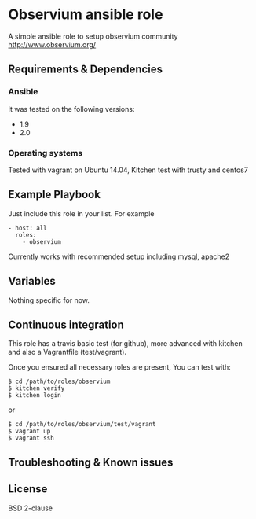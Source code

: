 # Observium ansible role

A simple ansible role to setup observium community
http://www.observium.org/

## Requirements & Dependencies

### Ansible
It was tested on the following versions:
 * 1.9
 * 2.0

### Operating systems

Tested with vagrant on Ubuntu 14.04, Kitchen test with trusty and centos7

## Example Playbook

Just include this role in your list.
For example

```
- host: all
  roles:
    - observium
```

Currently works with recommended setup including mysql, apache2

## Variables

Nothing specific for now.

## Continuous integration

This role has a travis basic test (for github), more advanced with kitchen and also a Vagrantfile (test/vagrant).

Once you ensured all necessary roles are present, You can test with:
```
$ cd /path/to/roles/observium
$ kitchen verify
$ kitchen login
```
or
```
$ cd /path/to/roles/observium/test/vagrant
$ vagrant up
$ vagrant ssh
```

## Troubleshooting & Known issues


## License

BSD 2-clause

